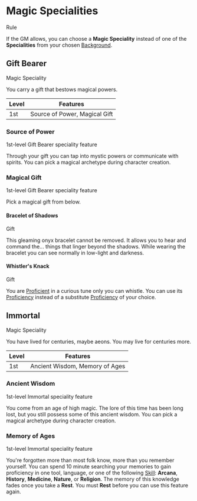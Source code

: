 # Magic Specialities

Rule

If the GM allows, you can choose a **Magic Speciality** instead of one of the **Specialities** from your chosen [Background](pages/backgrounds/index.md).

## Gift Bearer

Magic Speciality

You carry a gift that bestows magical powers.

| Level             | Features    |
| ----------------- | - |
| 1st               | Source of Power, Magical Gift |

### Source of Power

1st-level Gift Bearer speciality feature

Through your gift you can tap into mystic powers or communicate with spirits. You can pick a magical archetype during character creation.

### Magical Gift

1st-level Gift Bearer speciality feature

Pick a magical gift from below.

<section class="summaries">

<section class="summary">

#### Bracelet of Shadows

Gift

This gleaming onyx bracelet cannot be removed. It allows you to hear and command the... things that linger beyond the shadows. While wearing the bracelet you can see normally in low-light and darkness.

</section>

<section class="summary">

#### Whistler's Knack

Gift

You are [Proficient](pages/rules/proficiency.md) in a curious tune only you can whistle. You can use its [Proficiency](pages/rules/proficiency.md) instead of a substitute [Proficiency](pages/rules/proficiency.md) of your choice.

</section>

</section>

## Immortal

Magic Speciality

You have lived for centuries, maybe aeons. You may live for centuries more.

| Level             | Features    |
| ----------------- | - |
| 1st               | Ancient Wisdom, Memory of Ages |

### Ancient Wisdom

1st-level Immortal speciality feature

You come from an age of high magic. The lore of this time has been long lost, but you still possess some of this ancient wisdom. You can pick a magical archetype during character creation.

### Memory of Ages

<p class="subheading">1st-level Immortal speciality feature

You're forgotten more than most folk know, more than you remember yourself. You can spend 10 minute searching your memories to gain proficiency in one tool, language, or one of the following [Skill](../../pages/characters/skills.md): **Arcana**, **History**, **Medicine**, **Nature**, or **Religion**. The memory of this knowledge fades once you take a **Rest**. You must **Rest** before you can use this feature again.
